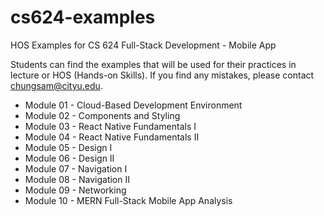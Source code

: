 # cs624-examples
HOS Examples for CS 624 Full-Stack Development - Mobile App

Students can find the examples that will be used for their practices in lecture or HOS (Hands-on Skills).
If you find any mistakes, please contact chungsam@cityu.edu.

* Module 01 - Cloud-Based Development Environment 
* Module 02 - Components and Styling
* Module 03 - React Native Fundamentals I
* Module 04 - React Native Fundamentals II
* Module 05 - Design I
* Module 06 - Design II
* Module 07 - Navigation I
* Module 08 - Navigation II
* Module 09 - Networking 
* Module 10 - MERN Full-Stack Mobile App Analysis